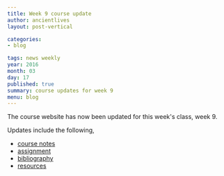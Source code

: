 ```yaml
---
title: Week 9 course update
author: ancientlives
layout: post-vertical

categories:
- blog

tags: news weekly
year: 2016
month: 03
day: 17
published: true
summary: course updates for week 9
menu: blog
---
```


The course website has now been updated for this week's class, week 9.

Updates include the following,

* [course notes](/notes)
* [assignment](/assignments)
* [bibliography](/bibliography)
* [resources](/links)
